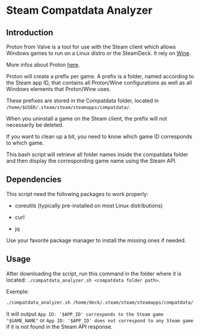 # Steam Compatdata Analyzer

## Introduction

Proton from Valve is a tool for use with the Steam client which allows Windows games to run on a Linux distro or the SteamDeck. It rely on [Wine](https://www.winehq.org/).

More infos about Proton [here](https://github.com/ValveSoftware/Proton).

Proton will create a prefix per game. A prefix is a folder, named according to the Steam app ID, that contains all Proton/Wine configurations as well as all Windows elements that Proton/Wine uses.

These prefixes are stored in the Compatdata folder, located in `/home/$USER/.steam/steam/steamapps/compatdata/`.

When you uninstall a game on the Steam client, the prefix will not necessarily be deleted.

If you want to clean up a bit, you need to know which game ID corresponds to which game.

This bash script will retrieve all folder names inside the compatdata folder and then display the corresponding game name using the Steam API.

## Dependencies

This script need the following packages to work properly:

-   coreutils (typically pre-installed on most Linux distributions)

-   curl

-   jq

Use your favorite package manager to install the missing ones if needed.

## Usage

After downloading the script, run this command in the folder where it is located: `./compatdata_analyzer.sh <compatdata folder path>`.

Exemple:

```bash
./compatdata_analyzer.sh /home/deck/.steam/steam/steamapps/compatdata/
```

It will output `App ID: '$APP_ID' corresponds to the Steam game "$GAME_NAME"` or `App ID: '$APP_ID' does not correspond to any Steam game` if it is not found in the Steam API response.
